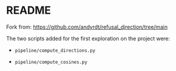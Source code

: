 # README

Fork from: https://github.com/andyrdt/refusal_direction/tree/main

The two scripts added for the first exploration on the project were:

- `pipeline/compute_directions.py`

- `pipeline/compute_cosines.py`